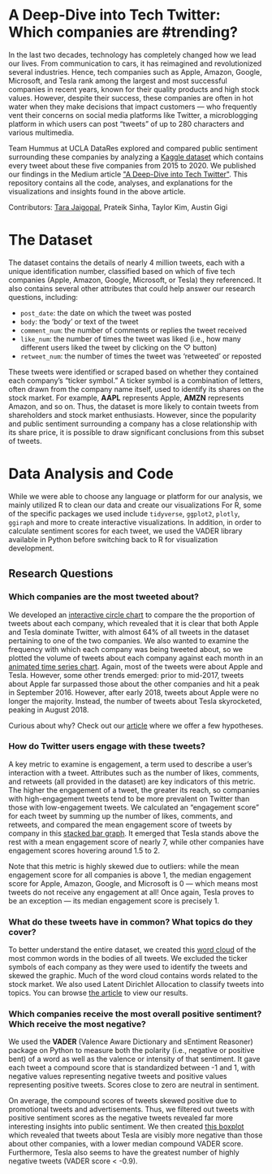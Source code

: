# A Deep-Dive into Tech Twitter: Which companies are #trending?

In the last two decades, technology has completely changed how we lead our lives. From communication to cars, it has reimagined and revolutionized several industries. Hence, tech companies such as Apple, Amazon, Google, Microsoft, and Tesla rank among the largest and most successful companies in recent years, known for their quality products and high stock values. However, despite their success, these companies are often in hot water when they make decisions that impact customers — who frequently vent their concerns on social media platforms like Twitter, a microblogging platform in which users can post “tweets” of up to 280 characters and various multimedia.

Team Hummus at UCLA DataRes explored and compared public sentiment surrounding these companies by analyzing a [Kaggle dataset](https://www.kaggle.com/omermetinn/tweets-about-the-top-companies-from-2015-to-2020) which contains every tweet about these five companies from 2015 to 2020.  We published our findings in the Medium article ["A Deep-Dive into Tech Twitter"](https://ucladatares.medium.com/a-deep-dive-into-tech-twitter-which-companies-are-trending-76a7db50df19). This repository contains all the code, analyses, and explanations for the visualizations and insights found in the above article.

Contributors: [Tara Jaigopal](https://github.com/tarajaigopal), Prateik Sinha, Taylor Kim, Austin Gigi

# The Dataset

The dataset contains the details of nearly 4 million tweets, each with a unique identification number, classified based on which of five tech companies (Apple, Amazon, Google, Microsoft, or Tesla) they referenced. It also contains several other attributes that could help answer our research questions, including:

* `post_date`: the date on which the tweet was posted
* `body`: the ‘body’ or text of the tweet
* `comment_num`: the number of comments or replies the tweet received
* `like_num`: the number of times the tweet was liked (i.e., how many different users liked the tweet by clicking on the ♡ button)
* `retweet_num`: the number of times the tweet was ‘retweeted’ or reposted

These tweets were identified or scraped based on whether they contained each company’s “ticker symbol.” A ticker symbol is a combination of letters, often drawn from the company name itself, used to identify its shares on the stock market. For example, **AAPL** represents Apple, **AMZN** represents Amazon, and so on. Thus, the dataset is more likely to contain tweets from shareholders and stock market enthusiasts. However, since the popularity and public sentiment surrounding a company has a close relationship with its share price, it is possible to draw significant conclusions from this subset of tweets.

# Data Analysis and Code

While we were able to choose any language or platform for our analysis, we mainly utilized R to clean our data and create our visualizations For R, some of the specific packages we used include `tidyverse`, `ggplot2`, `plotly`, `ggiraph` and more to create interactive visualizations. In addition, in order to calculate sentiment scores for each tweet, we used the VADER library available in Python before switching back to R for visualization development. 

## Research Questions 


### Which companies are the most tweeted about? 

We developed an [interactive circle chart](https://tarajaigopal.github.io/TechTwitter/) to compare the the proportion of tweets about each company, which revealed that it is clear that both Apple and Tesla dominate Twitter, with almost 64% of all tweets in the dataset pertaining to one of the two companies. We also wanted to examine the frequency with which each company was being tweeted about, so we plotted the volume of tweets about each company against each month in an [animated time series chart](https://tarajaigopal.github.io/TechTwitter/Graph02.html). Again, most of the tweets were about Apple and Tesla. However, some other trends emerged: prior to mid-2017, tweets about Apple far surpassed those about the other companies and hit a peak in September 2016. However, after early 2018, tweets about Apple were no longer the majority. Instead, the number of tweets about Tesla skyrocketed, peaking in August 2018. 

Curious about why? Check out our [article](https://ucladatares.medium.com/a-deep-dive-into-tech-twitter-which-companies-are-trending-76a7db50df19) where we offer a few hypotheses. 

### How do Twitter users engage with these tweets?

A key metric to examine is engagement, a term used to describe a user’s interaction with a tweet. Attributes such as the number of likes, comments, and retweets (all provided in the dataset) are key indicators of this metric. The higher the engagement of a tweet, the greater its reach, so companies with high-engagement tweets tend to be more prevalent on Twitter than those with low-engagement tweets. We calculated an “engagement score” for each tweet by summing up the number of likes, comments, and retweets, and compared the mean engagement score of tweets by company in this [stacked bar graph](https://miro.medium.com/max/1400/0*tUs9uDmYFUFYhx2S). It emerged that Tesla stands above the rest with a mean engagement score of nearly 7, while other companies have engagement scores hovering around 1.5 to 2. 

Note that this metric is highly skewed due to outliers: while the mean engagement score for all companies is above 1, the median engagement score for Apple, Amazon, Google, and Microsoft is 0 — which means most tweets do not receive any engagement at all! Once again, Tesla proves to be an exception — its median engagement score is precisely 1.

### What do these tweets have in common? What topics do they cover?

To better understand the entire dataset, we created this [word cloud](https://miro.medium.com/max/1366/0*g9VAoNzIEBkOjCYV) of the most common words in the bodies of all tweets. We excluded the ticker symbols of each company as they were used to identify the tweets and skewed the graphic. Much of the word cloud contains words related to the stock market. We also used Latent Dirichlet Allocation to classify tweets into topics. You can browse [the article](https://ucladatares.medium.com/a-deep-dive-into-tech-twitter-which-companies-are-trending-76a7db50df19) to view our results. 

### Which companies receive the most overall positive sentiment? Which receive the most negative?

We used the **VADER** (Valence Aware Dictionary and sEntiment Reasoner) package on Python to measure both the polarity (i.e., negative or positive bent) of a word as well as the valence or intensity of that sentiment. It gave each tweet a compound score that is standardized between -1 and 1, with negative values representing negative tweets and positive values representing positive tweets. Scores close to zero are neutral in sentiment. 

On average, the compound scores of tweets skewed positive due to promotional tweets and advertisements. Thus, we filtered out tweets with positive sentiment scores as the negative tweets revealed far more interesting insights into public sentiment. We then created [this boxplot](https://miro.medium.com/max/1400/0*E44ZDNoqX1G-c6Xg) which revealed that tweets about Tesla are visibly more negative than those about other companies, with a lower median compound VADER score. Furthermore, Tesla also seems to have the greatest number of highly negative tweets (VADER score < -0.9). 
